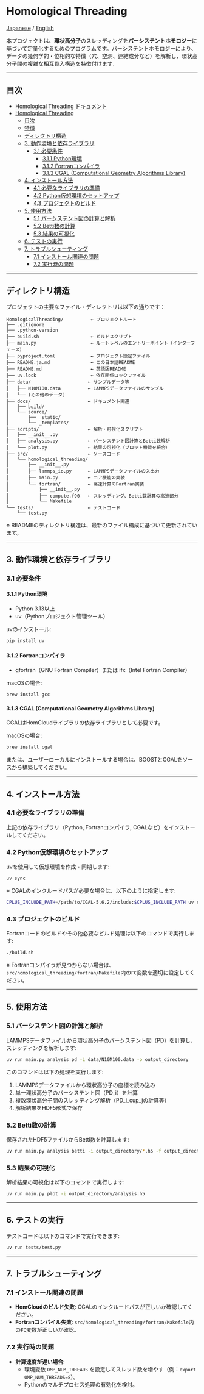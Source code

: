 # Homological Threading

[Japanese](README.ja.md) / [English](README.md)

本プロジェクトは、**環状高分子**のスレッディングを**パーシステントホモロジー**に基づいて定量化するためのプログラムです。パーシステントホモロジーにより、データの幾何学的・位相的な特徴（穴、空洞、連結成分など）を解析し、環状高分子間の複雑な相互貫入構造を特徴付けます．

---

## 目次
- [Homological Threading ドキュメント](#homological-threading-ドキュメント)
- [Homological Threading](#homological-threading)
  - [目次](#目次)
  - [特徴](#特徴)
  - [ディレクトリ構造](#ディレクトリ構造)
  - [3. 動作環境と依存ライブラリ](#3-動作環境と依存ライブラリ)
    - [3.1 必要条件](#31-必要条件)
      - [3.1.1 Python環境](#311-python環境)
      - [3.1.2 Fortranコンパイラ](#312-fortranコンパイラ)
      - [3.1.3 CGAL (Computational Geometry Algorithms Library)](#313-cgal-computational-geometry-algorithms-library)
  - [4. インストール方法](#4-インストール方法)
    - [4.1 必要なライブラリの準備](#41-必要なライブラリの準備)
    - [4.2 Python仮想環境のセットアップ](#42-python仮想環境のセットアップ)
    - [4.3 プロジェクトのビルド](#43-プロジェクトのビルド)
  - [5. 使用方法](#5-使用方法)
    - [5.1 パーシステント図の計算と解析](#51-パーシステント図の計算と解析)
    - [5.2 Betti数の計算](#52-betti数の計算)
    - [5.3 結果の可視化](#53-結果の可視化)
  - [6. テストの実行](#6-テストの実行)
  - [7. トラブルシューティング](#7-トラブルシューティング)
    - [7.1 インストール関連の問題](#71-インストール関連の問題)
    - [7.2 実行時の問題](#72-実行時の問題)

---

## ディレクトリ構造

プロジェクトの主要なファイル・ディレクトリは以下の通りです：

```
HomologicalThreading/          ← プロジェクトルート
├── .gitignore
├── .python-version
├── build.sh                   ← ビルドスクリプト
├── main.py                    ← ルートレベルのエントリーポイント（インターフェース）
├── pyproject.toml             ← プロジェクト設定ファイル
├── README.ja.md               ← この日本語README
├── README.md                  ← 英語版README
├── uv.lock                    ← 依存関係ロックファイル
├── data/                     ← サンプルデータ等
│   ├── N10M100.data          ← LAMMPSデータファイルのサンプル
│   └── (その他のデータ)
├── docs/                     ← ドキュメント関連
│   ├── build/
│   └── source/
│       ├── _static/
│       └── _templates/
├── scripts/                  ← 解析・可視化スクリプト
│   ├── __init__.py
│   ├── analysis.py           ← パーシステント図計算とBetti数解析
│   └── plot.py               ← 結果の可視化（プロット機能を統合）
├── src/                      ← ソースコード
│   └── homological_threading/
│       ├── __init__.py
│       ├── lammps_io.py      ← LAMMPSデータファイルの入出力
│       ├── main.py           ← コア機能の実装
│       └── fortran/          ← 高速計算のFortran実装
│           ├── __init__.py
│           ├── compute.f90   ← スレッディング、Betti数計算の高速部分
│           └── Makefile
└── tests/                    ← テストコード
    └── test.py
```

※ READMEのディレクトリ構造は、最新のファイル構成に基づいて更新されています。

---

## 3. 動作環境と依存ライブラリ

### 3.1 必要条件

#### 3.1.1 Python環境
- Python 3.13以上
- uv（Pythonプロジェクト管理ツール）

uvのインストール:
```bash
pip install uv
```

#### 3.1.2 Fortranコンパイラ
- gfortran（GNU Fortran Compiler）または ifx（Intel Fortran Compiler）

macOSの場合:
```bash
brew install gcc
```

#### 3.1.3 CGAL (Computational Geometry Algorithms Library)
CGALはHomCloudライブラリの依存ライブラリとして必要です。

macOSの場合:
```bash
brew install cgal
```

または、ユーザーローカルにインストールする場合は、BOOSTとCGALをソースから構築してください。

---

## 4. インストール方法

### 4.1 必要なライブラリの準備
上記の依存ライブラリ（Python, Fortranコンパイラ, CGALなど）をインストールしてください。

### 4.2 Python仮想環境のセットアップ

uvを使用して仮想環境を作成・同期します:

```bash
uv sync
```

※ CGALのインクルードパスが必要な場合は、以下のように指定します:
```bash
CPLUS_INCLUDE_PATH=/path/to/CGAL-5.6.2/include:$CPLUS_INCLUDE_PATH uv sync
```

### 4.3 プロジェクトのビルド

Fortranコードのビルドやその他必要なビルド処理は以下のコマンドで実行します:

```bash
./build.sh
```

※ Fortranコンパイラが見つからない場合は、`src/homological_threading/fortran/Makefile`内の`FC`変数を適切に設定してください。

---

## 5. 使用方法

### 5.1 パーシステント図の計算と解析
LAMMPSデータファイルから環状高分子のパーシステント図（PD）を計算し、スレッディングを解析します:

```bash
uv run main.py analysis pd -i data/N10M100.data -o output_directory
```

このコマンドは以下の処理を実行します:
1. LAMMPSデータファイルから環状高分子の座標を読み込み
2. 単一環状高分子のパーシステント図（PD_i）を計算
3. 複数環状高分子間のスレッディング解析（PD_i_cup_jの計算等）
4. 解析結果をHDF5形式で保存

### 5.2 Betti数の計算

保存されたHDF5ファイルからBetti数を計算します:

```bash
uv run main.py analysis betti -i output_directory/*.h5 -f output_directory/analysis.h5
```

### 5.3 結果の可視化

解析結果の可視化は以下のコマンドで実行します:

```bash
uv run main.py plot -i output_directory/analysis.h5
```

---

## 6. テストの実行

テストコードは以下のコマンドで実行できます:

```bash
uv run tests/test.py
```

---

## 7. トラブルシューティング

### 7.1 インストール関連の問題

- **HomCloudのビルド失敗**: CGALのインクルードパスが正しいか確認してください。
- **Fortranコンパイル失敗**: `src/homological_threading/fortran/Makefile`内の`FC`変数が正しいか確認。

### 7.2 実行時の問題

- **計算速度が遅い場合**:
  - 環境変数 `OMP_NUM_THREADS` を設定してスレッド数を増やす（例：`export OMP_NUM_THREADS=8`）。
  - Pythonのマルチプロセス処理の有効化を検討。


